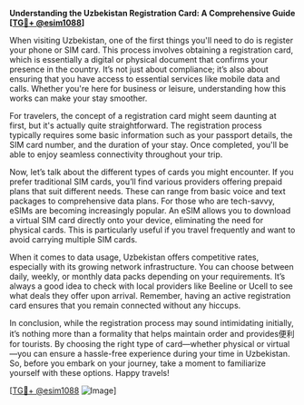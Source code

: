 **Understanding the Uzbekistan Registration Card: A Comprehensive Guide [[TG💪+ @esim1088](https://t.me/s/esim1088)]**

When visiting Uzbekistan, one of the first things you'll need to do is register your phone or SIM card. This process involves obtaining a registration card, which is essentially a digital or physical document that confirms your presence in the country. It’s not just about compliance; it’s also about ensuring that you have access to essential services like mobile data and calls. Whether you're here for business or leisure, understanding how this works can make your stay smoother.

For travelers, the concept of a registration card might seem daunting at first, but it's actually quite straightforward. The registration process typically requires some basic information such as your passport details, the SIM card number, and the duration of your stay. Once completed, you'll be able to enjoy seamless connectivity throughout your trip. 

Now, let’s talk about the different types of cards you might encounter. If you prefer traditional SIM cards, you’ll find various providers offering prepaid plans that suit different needs. These can range from basic voice and text packages to comprehensive data plans. For those who are tech-savvy, eSIMs are becoming increasingly popular. An eSIM allows you to download a virtual SIM card directly onto your device, eliminating the need for physical cards. This is particularly useful if you travel frequently and want to avoid carrying multiple SIM cards.

When it comes to data usage, Uzbekistan offers competitive rates, especially with its growing network infrastructure. You can choose between daily, weekly, or monthly data packs depending on your requirements. It’s always a good idea to check with local providers like Beeline or Ucell to see what deals they offer upon arrival. Remember, having an active registration card ensures that you remain connected without any hiccups.

In conclusion, while the registration process may sound intimidating initially, it’s nothing more than a formality that helps maintain order and provides便利 for tourists. By choosing the right type of card—whether physical or virtual—you can ensure a hassle-free experience during your time in Uzbekistan. So, before you embark on your journey, take a moment to familiarize yourself with these options. Happy travels!

[[TG💪+ @esim1088](https://t.me/s/esim1088) ![Image](https://i.postimg.cc/Y0z9fWf4/image.png)]